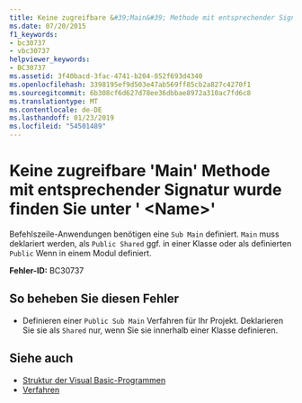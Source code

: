 ```yaml
---
title: Keine zugreifbare &#39;Main&#39; Methode mit entsprechender Signatur wurde finden Sie unter &#39; &lt;Name&gt;&#39;
ms.date: 07/20/2015
f1_keywords:
- bc30737
- vbc30737
helpviewer_keywords:
- BC30737
ms.assetid: 3f40bacd-3fac-4741-b204-852f693d4340
ms.openlocfilehash: 3398195ef9d503e47ab569ff85cb2a827c4270f1
ms.sourcegitcommit: 6b308cf6d627d78ee36dbbae8972a310ac7fd6c8
ms.translationtype: MT
ms.contentlocale: de-DE
ms.lasthandoff: 01/23/2019
ms.locfileid: "54501489"
---
```

# <a name="no-accessible-39main39-method-with-an-appropriate-signature-was-found-in-39ltnamegt39"></a>Keine zugreifbare &#39;Main&#39; Methode mit entsprechender Signatur wurde finden Sie unter &#39; &lt;Name&gt;&#39;
Befehlszeile-Anwendungen benötigen eine `Sub Main` definiert. `Main` muss deklariert werden, als `Public Shared` ggf. in einer Klasse oder als definierten `Public` Wenn in einem Modul definiert.  
  
 **Fehler-ID:** BC30737  
  
## <a name="to-correct-this-error"></a>So beheben Sie diesen Fehler  
  
-   Definieren einer `Public Sub Main` Verfahren für Ihr Projekt. Deklarieren Sie sie als `Shared` nur, wenn Sie sie innerhalb einer Klasse definieren.  
  
## <a name="see-also"></a>Siehe auch
- [Struktur der Visual Basic-Programmen](../../../visual-basic/programming-guide/program-structure/structure-of-a-visual-basic-program.md)
- [Verfahren](../../../visual-basic/programming-guide/language-features/procedures/index.md)
